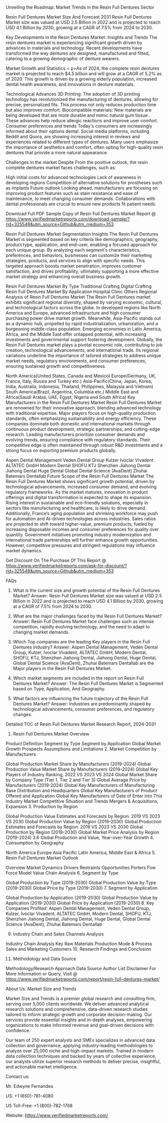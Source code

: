 Unveiling the Roadmap: Market Trends in the Resin Full Dentures Sector


Resin Full Dentures Market Size And Forecast 2031
Resin Full Dentures Market size was valued at USD 2.5 Billion in 2022 and is projected to reach USD 4.1 Billion by 2030, growing at a CAGR of 7.5% from 2024 to 2030.

Key Developments in the Resin Dentures Market: Insights and Trends
The resin dentures market is experiencing significant growth driven by advances in materials and technology. Recent developments have transformed the way dentures are designed, manufactured and fitted, catering to a growing demographic of denture wearers.

Market Growth and Statistics
< p>As of 2024, the complete resin dentures market is projected to reach $4.5 billion and will grow at a CAGR of 5.2% as of 2020. This growth is driven by a growing elderly population, increased dental health awareness, and innovations in denture materials.

Technological Advances
3D Printing: The adoption of 3D printing technology has revolutionized the manufacturing of dentures, allowing for precise, personalized fits. This process not only reduces production time but also improves comfort.
Biocompatible materials: New materials are being developed that are more durable and mimic natural gum tissue . These advances help reduce allergic reactions and improve user comfort.
Consumer preferences and trends
Today's consumers are increasingly informed about their options dental. Social media platforms, including Reddit and Quora, are showing increasing interest in reviews and experiences related to different types of dentures. Many users emphasize the importance of aesthetics and comfort, often opting for high-quality resin dentures that provide a more natural appearance.

Challenges in the market
Despite From the positive outlook, the resin complete dentures market faces challenges, such as:

High initial costs for advanced technologies
Lack of awareness in developing regions
Competition of alternative solutions for prostheses such as implants
Future outlook
Looking ahead, manufacturers are focusing on improving product features such as stain resistance and ease of maintenance, to meet changing consumer demands. Collaborations with dental professionals are crucial to ensure new products fit patient needs.

Download Full PDF Sample Copy of Resin Full Dentures Market Report @ https://www.verifiedmarketreports.com/download-sample/?rid=325548&utm_source=Github&utm_medium=353

Resin Full Dentures Market Segmentation Insights
The Resin Full Dentures Market is segmented based on key criteria like demographics, geography, product type, application, and end-user, enabling a focused approach for each unique group. By analyzing each segment's characteristics, preferences, and behaviors, businesses can customize their marketing strategies, products, and services to align with specific needs. This targeted approach boosts market penetration, improves customer satisfaction, and drives profitability, ultimately supporting a more effective market strategy and enhancing overall business growth.

Resin Full Dentures Market By Type
Traditional Crafting
Digital Crafting
Resin Full Dentures Market By Application
Hospital
Clinic
Others
Regional Analysis of Resin Full Dentures Market
The Resin Full Dentures market exhibits significant regional diversity, shaped by varying economic, cultural, and technological factors across the globe. In developed regions like North America and Europe, advanced infrastructure and high consumer purchasing power drive market growth. Meanwhile, Asia-Pacific stands out as a dynamic hub, propelled by rapid industrialization, urbanization, and a burgeoning middle-class population. Emerging economies in Latin America, Africa, and the Middle East offer untapped potential, with increasing investments and governmental support fostering development. Globally, the Resin Full Dentures market plays a pivotal economic role, contributing to job creation, technological advancements, and international trade. Its regional variations underline the importance of tailored strategies to address unique market needs, regulatory environments, and consumer preferences, ensuring sustained growth and competitiveness.

North America(United States, Canada and Mexico)
Europe(Germany, UK, France, Italy, Russia and Turkey etc.)
Asia-Pacific(China, Japan, Korea, India, Australia, Indonesia, Thailand, Philippines, Malaysia and Vietnam)
South America(Brazil, Argentina, Columbia etc.)
Middle East and Africa(Saudi Arabia, UAE, Egypt, Nigeria and South Africa)
Key Manufacturers in the Resin Full Dentures Market
Resin Full Dentures Market are renowned for their innovative approach, blending advanced technology with traditional expertise. Major players focus on high-quality production standards, often emphasizing sustainability and energy efficiency. These companies dominate both domestic and international markets through continuous product development, strategic partnerships, and cutting-edge research. Leading manufacturers prioritize consumer demands and evolving trends, ensuring compliance with regulatory standards. Their competitive edge is often maintained through robust R&D investments and a strong focus on exporting premium products globally.

Aspen Dental Management
Veden Dental Group
Kulzer
Ivoclar Vivadent
ALTATEC GmbH
Modern Dental
SHOFU
KTJ
Shenzhen Jiahong Dental
Jiahong Dental
Huge Dental
Global Dental Science (AvaDent)
Zhuhai Batemars Dentallab
Future Scope of the Resin Full Dentures Market
The Resin Full Dentures Market shows significant growth potential, driven by technological advancements, increased consumer demand, and evolving regulatory frameworks. As the market matures, innovation in product offerings and digital transformation is expected to shape its expansion. Rising interest in sustainable and eco-friendly solutions, especially in sectors like manufacturing and healthcare, is likely to drive demand. Additionally, France’s aging population and shrinking workforce may push for automation and AI-driven technologies across industries. Sales ratios are projected to shift toward higher-value, premium products, fueled by increasing disposable incomes and consumer preferences for quality over quantity. Government initiatives promoting industry modernization and international trade partnerships will further enhance growth opportunities. However, competitive pressures and stringent regulations may influence market dynamics.

Get Discount On The Purchase Of This Report @ https://www.verifiedmarketreports.com/ask-for-discount/?rid=325548&utm_source=Github&utm_medium=353

FAQs
1. What is the current size and growth potential of the Resin Full Dentures Market?
Answer: Resin Full Dentures Market size was valued at USD 2.5 Billion in 2022 and is projected to reach USD 4.1 Billion by 2030, growing at a CAGR of 7.5% from 2024 to 2030.

2. What are the major challenges faced by the Resin Full Dentures Market?
Answer: Resin Full Dentures Market face challenges such as intense competition, rapidly evolving technology, and the need to adapt to changing market demands.

3. Which Top companies are the leading Key players in the Resin Full Dentures Industry?
Answer: Aspen Dental Management, Veden Dental Group, Kulzer, Ivoclar Vivadent, ALTATEC GmbH, Modern Dental, SHOFU, KTJ, Shenzhen Jiahong Dental, Jiahong Dental, Huge Dental, Global Dental Science (AvaDent), Zhuhai Batemars Dentallab are the Major players in the Resin Full Dentures Market.

4. Which market segments are included in the report on Resin Full Dentures Market?
Answer: The Resin Full Dentures Market is Segmented based on Type, Application, And Geography.

5. What factors are influencing the future trajectory of the Resin Full Dentures Market?
Answer: Industries are predominantly shaped by technological advancements, consumer preferences, and regulatory changes.

Detailed TOC of Resin Full Dentures Market Research Report, 2024-2031
1. Resin Full Dentures Market Overview

Product Definition
Segment by Type
Segment by Application
Global Market Growth Prospects
Assumptions and Limitations
2. Market Competition by Manufacturers

Global Production Market Share by Manufacturers (2019-2024)
Global Production Value Market Share by Manufacturers (2019-2024)
Global Key Players of Industry Ranking, 2022 VS 2023 VS 2024
Global Market Share by Company Type (Tier 1, Tier 2 and Tier 3)
Global Average Price by Manufacturers (2019-2024)
Global Key Manufacturers of Manufacturing Base Distribution and Headquarters
Global Key Manufacturers of Product Offered and Application
Global Key Manufacturers of Date of Enter into This Industry
Market Competitive Situation and Trends
Mergers & Acquisitions, Expansion
3. Production by Region

Global Production Value Estimates and Forecasts by Region: 2019 VS 2023 VS 2030
Global Production Value by Region (2019-2030)
Global Production Estimates and Forecasts by Region: 2019 VS 2023 VS 2030
Global Production by Region (2019-2030)
Global Market Price Analysis by Region (2019-2024) 3.6 Global Production and Value, Year-over-Year Growth
4. Consumption by Geography

North America
Europe
Asia Pacific
Latin America, Middle East & Africa
5. Resin Full Dentures Market Outlook

Overview
Market Dynamics
Drivers
Restraints
Opportunities
Porters Five Force Model
Value Chain Analysis 
6. Segment by Type

Global Production by Type (2019-2030)
Global Production Value by Type (2019-2030)
Global Price by Type (2019-2030)
7. Segment by Application

Global Production by Application (2019-2030)
Global Production Value by Application (2019-2030)
Global Price by Application (2019-2030)
8. Key Companies Profiled: Aspen Dental Management, Veden Dental Group, Kulzer, Ivoclar Vivadent, ALTATEC GmbH, Modern Dental, SHOFU, KTJ, Shenzhen Jiahong Dental, Jiahong Dental, Huge Dental, Global Dental Science (AvaDent), Zhuhai Batemars Dentallab

9. Industry Chain and Sales Channels Analysis

Industry Chain Analysis
Key Raw Materials
Production Mode & Process
Sales and Marketing
Customers
10. Research Findings and Conclusion

11. Methodology and Data Source

Methodology/Research Approach
Data Source
Author List
Disclaimer
For More Information or Query, Visit @ https://www.verifiedmarketreports.com/report/resin-full-dentures-market/

About Us: Market Size and Trends

Market Size and Trends is a premier global research and consulting firm, serving over 5,000 clients worldwide. We deliver advanced analytical research solutions and comprehensive, data-driven research studies tailored to inform strategic growth and corporate decision-making. Our services provide essential insights and in-depth analyses, empowering organizations to make informed revenue and goal-driven decisions with confidence.

Our team of 250 expert analysts and SMEs specializes in advanced data collection and governance, applying industry-leading methodologies to analyze over 25,000 niche and high-impact markets. Trained in modern data collection techniques and backed by years of collective experience, our analysts utilize superior research methods to deliver precise, insightful, and actionable market intelligence.

Contact us:

Mr. Edwyne Fernandes

US: +1 (650)-781-4080

US Toll-Free: +1 (800)-782-1768

Website: https://www.verifiedmarketreports.com/
